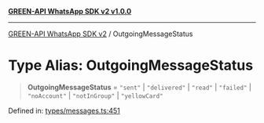 [**GREEN-API WhatsApp SDK v2 v1.0.0**](../README.md)

***

[GREEN-API WhatsApp SDK v2](../globals.md) / OutgoingMessageStatus

# Type Alias: OutgoingMessageStatus

> **OutgoingMessageStatus** = `"sent"` \| `"delivered"` \| `"read"` \| `"failed"` \| `"noAccount"` \| `"notInGroup"` \| `"yellowCard"`

Defined in: [types/messages.ts:451](https://github.com/green-api/whatsapp-api-client-js-v2/blob/6c31521abaa4e85365f3538298181cae99417bce/src/types/messages.ts#L451)
